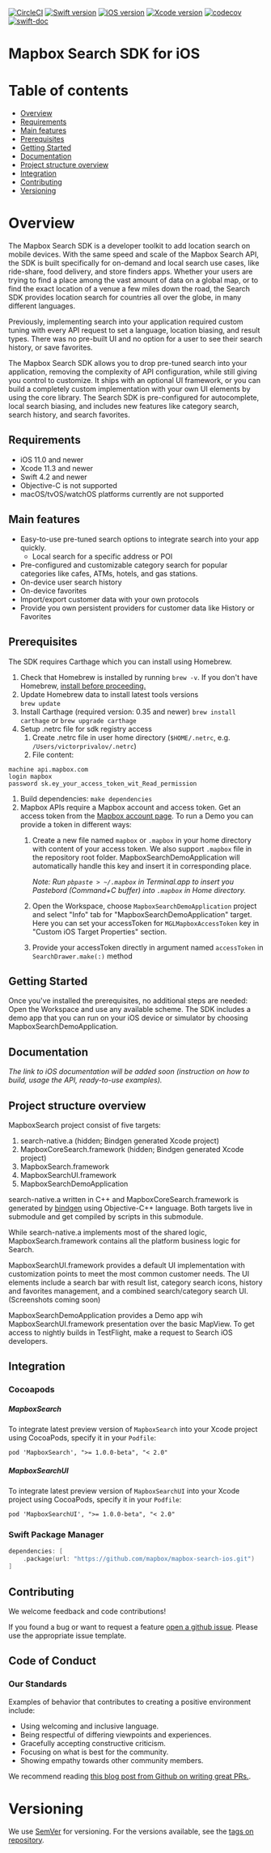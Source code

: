 [![CircleCI](https://circleci.com/gh/mapbox/mapbox-search-ios.svg?style=shield&circle-token=7fab5769f3e6feb4c439727c69a05e69382d969e)](https://app.circleci.com/pipelines/github/mapbox/mapbox-search-ios)
[![Swift version](https://img.shields.io/badge/swift-4.2+-orange.svg?style=flat&logo=swift)](https://developer.apple.com/swift)
[![iOS version](https://img.shields.io/badge/iOS-11.0+-green.svg?style=flat&logo=apple)](https://developer.apple.com/ios/)
[![Xcode version](https://img.shields.io/badge/Xcode-11.3+-DeepSkyBlue.svg?style=flat&logo=xcode&logoColor=lightGray)](https://developer.apple.com/xcode/)
[![codecov](https://codecov.io/gh/mapbox/mapbox-search-ios/branch/develop/graph/badge.svg?token=js3DSKdda4)](https://codecov.io/gh/mapbox/mapbox-search-ios)
[![swift-doc](https://img.shields.io/badge/swift--doc-64.94%25-orange?logo=read-the-docs)](https://github.com/SwiftDocOrg/swift-doc)
# Mapbox Search SDK for iOS

# Table of contents

- [Overview](#overview)
- [Requirements](#requirements)
- [Main features](#main-features)
- [Prerequisites](#prerequisites)
- [Getting Started](#getting-started)
- [Documentation](#documentation)
- [Project structure overview](#project-structure-overview)
- [Integration](#integration)
- [Contributing](#contributing)
- [Versioning](#versioning)

# Overview

The Mapbox Search SDK is a developer toolkit to add location search on mobile devices.
With the same speed and scale of the Mapbox Search API, the SDK is built specifically for on-demand and local search use cases, like ride-share, food delivery, and store finders apps.
Whether your users are trying to find a place among the vast amount of data on a global map, or to find the exact location of a venue a few miles down the road, the Search SDK provides location search for countries all over the globe, in many different languages.

Previously, implementing search into your application required custom tuning with every API request to set a language, location biasing, and result types.
There was no pre-built UI and no option for a user to see their search history, or save favorites.

The Mapbox Search SDK allows you to drop pre-tuned search into your application, removing the complexity of API configuration, while still giving you control to customize.
It ships with an optional UI framework, or you can build a completely custom implementation with your own UI elements by using the core library.
The Search SDK is pre-configured for autocomplete, local search biasing, and includes new features like category search, search history, and search favorites.

## Requirements

- iOS 11.0 and newer
- Xcode 11.3 and newer
- Swift 4.2 and newer
- Objective-C is not supported
- macOS/tvOS/watchOS platforms currently are not supported

## Main features

- Easy-to-use pre-tuned search options to integrate search into your app quickly.
  - Local search for a specific address or POI
- Pre-configured and customizable category search for popular categories like cafes, ATMs, hotels, and gas stations.
- On-device user search history
- On-device favorites
- Import/export customer data with your own protocols
- Provide you own persistent providers for customer data like History or Favorites

## Prerequisites
The SDK requires Carthage which you can install using Homebrew.
1. Check that Homebrew is installed by running `brew -v`. If you don't have Homebrew, [install before proceeding.](https://brew.sh/)
1. Update Homebrew data to install latest tools versions  
    `brew update`
1. Install Carthage (required version: 0.35 and newer)
    `brew install carthage` or `brew upgrade carthage`
1. Setup .netrc file for sdk registry access
    1. Create .netrc file in user home directory (`$HOME/.netrc`, e.g. `/Users/victorprivalov/.netrc`)
    2. File content:
```
machine api.mapbox.com
login mapbox
password sk.ey_your_access_token_wit_Read_permission
```
1. Build dependencies:
    `make dependencies`
1. Mapbox APIs require a Mapbox account and access token. Get an access token from the [Mapbox account page](https://account.mapbox.com/access-tokens/). To run a Demo you can provide a token in different ways:
    1. Create a new file named `mapbox` or `.mapbox` in your home directory with content of your access token. We also support `.mapbox` file in the repository root folder. MapboxSearchDemoApplication will automatically handle this key and insert it in corresponding place.

        _Note: Run `pbpaste > ~/.mapbox` in Terminal.app to insert you Pastebord (Command+C buffer) into `.mapbox` in Home directory._
    1. Open the Workspace, choose `MapboxSearchDemoApplication` project and select "Info" tab for "MapboxSearchDemoApplication" target. Here you can set your accessToken for `MGLMapboxAccessToken` key in "Custom iOS Target Properties" section.
    1. Provide your accessToken directly in argument named `accessToken` in `SearchDrawer.make(:)` method

## Getting Started

Once you've installed the prerequisites, no additional steps are needed: Open the Workspace and use any available scheme. The SDK includes a demo app that you can run on your iOS device or simulator by choosing MapboxSearchDemoApplication.

## Documentation

_The link to iOS documentation will be added soon (instruction on how to build, usage the API, ready-to-use examples)._

## Project structure overview

MapboxSearch project consist of five targets:
1. search-native.a (hidden; Bindgen generated Xcode project)
1. MapboxCoreSearch.framework (hidden; Bindgen generated Xcode project)
1. MapboxSearch.framework
1. MapboxSearchUI.framework
1. MapboxSearchDemoApplication

search-native.a written in C++ and MapboxCoreSearch.framework is generated by [bindgen](https://github.com/mapbox/mapbox-bindgen) using Objective-C++ language. Both targets live in submodule and get compiled by scripts in this submodule.

While search-native.a implements most of the shared logic, MapboxSearch.framework contains all the platform business logic for Search.

MapboxSearchUI.framework provides a default UI implementation with customization points to meet the most common customer needs. The UI elements include a search bar with result list, category search icons, history and favorites management, and a combined search/category search UI. (Screenshots coming soon)

MapboxSearchDemoApplication provides a Demo app wih MapboxSearchUI.framework presentation over the basic MapView. To get access to nightly builds in TestFlight, make a request to Search iOS developers.

## Integration

### Cocoapods
##### MapboxSearch
To integrate latest preview version of `MapboxSearch` into your Xcode project using CocoaPods, specify it in your `Podfile`:  
```
pod 'MapboxSearch', ">= 1.0.0-beta", "< 2.0"
```

##### MapboxSearchUI
To integrate latest preview version of `MapboxSearchUI` into your Xcode project using CocoaPods, specify it in your `Podfile`:  
```
pod 'MapboxSearchUI', ">= 1.0.0-beta", "< 2.0"
```

### Swift Package Manager
```swift
dependencies: [
    .package(url: "https://github.com/mapbox/mapbox-search-ios.git")
]
```

## Contributing

We welcome feedback and code contributions!

If you found a bug or want to request a feature [open a github issue](https://github.com/mapbox/mapbox-search-ios/issues). Please use the appropriate issue template.

## Code of Conduct

### Our Standards

Examples of behavior that contributes to creating a positive environment include:

- Using welcoming and inclusive language.
- Being respectful of differing viewpoints and experiences.
- Gracefully accepting constructive criticism.
- Focusing on what is best for the community.
- Showing empathy towards other community members.

We recommend reading [this blog post from Github on writing great PRs.](https://github.blog/2015-01-21-how-to-write-the-perfect-pull-request/).

# Versioning

We use [SemVer](http://semver.org/) for versioning. For the versions available, see the [tags on repository](https://github.com/mapbox/mapbox-search-ios/tags).
